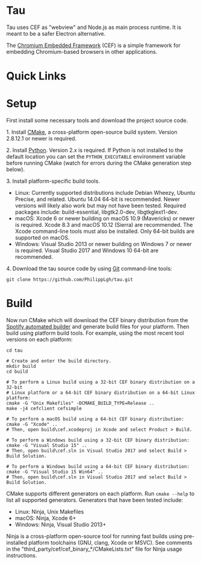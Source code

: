 # Tau

Tau uses CEF as "webview" and Node.js as main process runtime. It is meant to be a safer Electron alternative.

The [Chromium Embedded Framework](https://bitbucket.org/chromiumembedded/cef/) (CEF) is a simple framework for embedding Chromium-based browsers in other applications.

# Quick Links



# Setup

First install some necessary tools and download the project source code.

1\. Install [CMake](https://cmake.org/), a cross-platform open-source build system. Version 2.8.12.1 or newer is required.

2\. Install [Python](https://www.python.org/downloads/). Version 2.x is required. If Python is not installed to the default location you can set the `PYTHON_EXECUTABLE` environment variable before running CMake (watch for errors during the CMake generation step below).

3\. Install platform-specific build tools.

* Linux: Currently supported distributions include Debian Wheezy, Ubuntu Precise, and related. Ubuntu 14.04 64-bit is recommended. Newer versions will likely also work but may not have been tested. Required packages include: build-essential, libgtk2.0-dev, libgtkglext1-dev.
* macOS: Xcode 6 or newer building on macOS 10.9 (Mavericks) or newer is required. Xcode 8.3 and macOS 10.12 (Sierra) are recommended. The Xcode command-line tools must also be installed. Only 64-bit builds are supported on macOS.
* Windows: Visual Studio 2013 or newer building on Windows 7 or newer is required. Visual Studio 2017 and Windows 10 64-bit are recommended.

4\. Download the tau source code by using [Git](https://git-scm.com/) command-line tools:

```
git clone https://github.com/PhilippLgh/tau.git
```

# Build

Now run CMake which will download the CEF binary distribution from the [Spotify automated builder](http://opensource.spotify.com/cefbuilds/index.html) and generate build files for your platform. Then build using platform build tools. For example, using the most recent tool versions on each platform:

```
cd tau

# Create and enter the build directory.
mkdir build
cd build

# To perform a Linux build using a 32-bit CEF binary distribution on a 32-bit
# Linux platform or a 64-bit CEF binary distribution on a 64-bit Linux platform:
cmake -G "Unix Makefiles" -DCMAKE_BUILD_TYPE=Release ..
make -j4 cefclient cefsimple

# To perform a macOS build using a 64-bit CEF binary distribution:
cmake -G "Xcode" ..
# Then, open build\cef.xcodeproj in Xcode and select Product > Build.

# To perform a Windows build using a 32-bit CEF binary distribution:
cmake -G "Visual Studio 15" ..
# Then, open build\cef.sln in Visual Studio 2017 and select Build > Build Solution.

# To perform a Windows build using a 64-bit CEF binary distribution:
cmake -G "Visual Studio 15 Win64" ..
# Then, open build\cef.sln in Visual Studio 2017 and select Build > Build Solution.
```

CMake supports different generators on each platform. Run `cmake --help` to list all supported generators. Generators that have been tested include:

* Linux: Ninja, Unix Makefiles
* macOS: Ninja, Xcode 6+
* Windows: Ninja, Visual Studio 2013+

Ninja is a cross-platform open-source tool for running fast builds using pre-installed platform toolchains (GNU, clang, Xcode or MSVC). See comments in the "third_party/cef/cef_binary_*/CMakeLists.txt" file for Ninja usage instructions.
